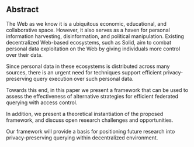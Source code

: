 ## Abstract
<!-- Context      -->
The Web as we know it is a ubiquitous economic, educational, and collaborative space.
However, it also serves as a haven for personal information harvesting, disinformation, and political manipulation.
Existing decentralized Web-based ecosystems, such as Solid,
aim to combat personal data exploitation on the Web by giving individuals more control over their data.
<!-- Need         -->
Since personal data in these ecosystems is distributed across many sources,
there is an urgent need for techniques support efficient privacy-preserving query execution over such personal data.
<!-- Task         -->
<!-- Object       -->
Towards this end, in this paper we present a framework that can be used
to assess the effectiveness of alternative strategies for efficient federated querying with access control.
<!-- Findings     -->
In addition, we present a theoretical instantiation of the proposed framework, and discuss open research challenges and opportunities.
<!-- Conclusion   -->
<!-- Perspectives -->
Our framework will provide a basis for positioning future research into privacy-preserving querying within decentralized environment.
